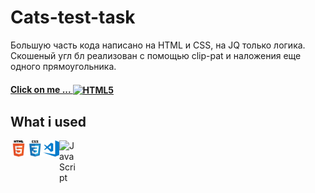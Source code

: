 # Cats-test-task
Большую часть кода написано на HTML и CSS, на JQ только логика.
Скошеный угл бл реализован с помощью clip-pat и наложения еще одного прямоугольника. 


#### [Click on me ... <img align="center" alt="HTML5" width="40px" src="https://cdn.icon-icons.com/icons2/1004/PNG/512/social_flags_logo_github_icon-icons.com_75539.png"/>][project]

## What i used
<img align="left" alt="HTML5" width="26px" src="https://raw.githubusercontent.com/github/explore/80688e429a7d4ef2fca1e82350fe8e3517d3494d/topics/html/html.png" />
<img align="left" alt="CSS3" width="26px" src="https://raw.githubusercontent.com/github/explore/80688e429a7d4ef2fca1e82350fe8e3517d3494d/topics/css/css.png" />
<img align="left" alt="Visual Studio Code" width="26px" src="https://raw.githubusercontent.com/github/explore/80688e429a7d4ef2fca1e82350fe8e3517d3494d/topics/visual-studio-code/visual-studio-code.png" />
<img align="left" alt="JavaScript" width="26px" src="https://raw.githubusercontent.com/github/explore/80688e429a7d4ef2fca1e82350fe8e3517d3494d/topics/javascript/jquery.png" />

<br>

[project]: https://ansya13.github.io/Cats-test-task/
